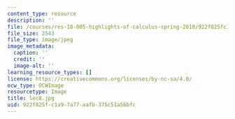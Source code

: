 ```yaml
---
content_type: resource
description: ''
file: /courses/res-18-005-highlights-of-calculus-spring-2010/922f825fc1a97a77aafb375c51a56bfc_lec8.jpg
file_size: 2543
file_type: image/jpeg
image_metadata:
  caption: ''
  credit: ''
  image-alt: ''
learning_resource_types: []
license: https://creativecommons.org/licenses/by-nc-sa/4.0/
ocw_type: OCWImage
resourcetype: Image
title: lec8.jpg
uid: 922f825f-c1a9-7a77-aafb-375c51a56bfc
---
```

